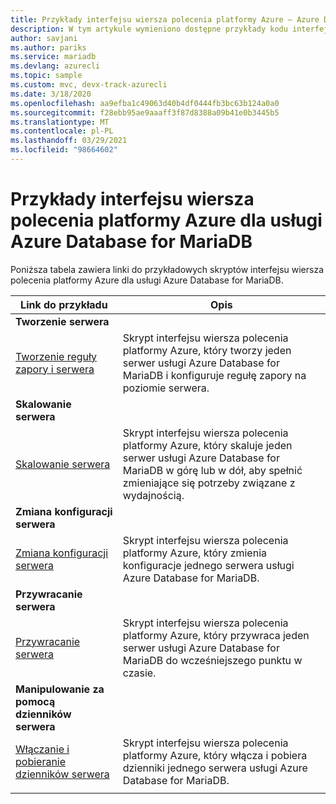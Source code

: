 ```yaml
---
title: Przykłady interfejsu wiersza polecenia platformy Azure — Azure Database for MariaDB
description: W tym artykule wymieniono dostępne przykłady kodu interfejsu wiersza polecenia platformy Azure na potrzeby interakcji z usługą Azure Database for MariaDB.
author: savjani
ms.author: pariks
ms.service: mariadb
ms.devlang: azurecli
ms.topic: sample
ms.custom: mvc, devx-track-azurecli
ms.date: 3/18/2020
ms.openlocfilehash: aa9efba1c49063d40b4df0444fb3bc63b124a0a0
ms.sourcegitcommit: f28ebb95ae9aaaff3f87d8388a09b41e0b3445b5
ms.translationtype: MT
ms.contentlocale: pl-PL
ms.lasthandoff: 03/29/2021
ms.locfileid: "98664602"
---
```

# <a name="azure-cli-samples-for-azure-database-for-mariadb"></a>Przykłady interfejsu wiersza polecenia platformy Azure dla usługi Azure Database for MariaDB 
Poniższa tabela zawiera linki do przykładowych skryptów interfejsu wiersza polecenia platformy Azure dla usługi Azure Database for MariaDB.

| Link do przykładu | Opis  |
|---|---|
|**Tworzenie serwera**||
| [Tworzenie reguły zapory i serwera](./scripts/sample-create-server-and-firewall-rule.md?toc=%2fcli%2fazure%2ftoc.json) | Skrypt interfejsu wiersza polecenia platformy Azure, który tworzy jeden serwer usługi Azure Database for MariaDB i konfiguruje regułę zapory na poziomie serwera. |
|**Skalowanie serwera**||
| [Skalowanie serwera](./scripts/sample-scale-server.md?toc=%2fcli%2fazure%2ftoc.json) | Skrypt interfejsu wiersza polecenia platformy Azure, który skaluje jeden serwer usługi Azure Database for MariaDB w górę lub w dół, aby spełnić zmieniające się potrzeby związane z wydajnością. |
|**Zmiana konfiguracji serwera**||
| [Zmiana konfiguracji serwera](./scripts/sample-change-server-configuration.md?toc=%2fcli%2fazure%2ftoc.json) | Skrypt interfejsu wiersza polecenia platformy Azure, który zmienia konfiguracje jednego serwera usługi Azure Database for MariaDB. |
|**Przywracanie serwera**||
| [Przywracanie serwera](./scripts/sample-point-in-time-restore.md?toc=%2fcli%2fazure%2ftoc.json) | Skrypt interfejsu wiersza polecenia platformy Azure, który przywraca jeden serwer usługi Azure Database for MariaDB do wcześniejszego punktu w czasie. |
|**Manipulowanie za pomocą dzienników serwera**||
| [Włączanie i pobieranie dzienników serwera](./scripts/sample-server-logs.md?toc=%2fcli%2fazure%2ftoc.json) | Skrypt interfejsu wiersza polecenia platformy Azure, który włącza i pobiera dzienniki jednego serwera usługi Azure Database for MariaDB. |
|||
